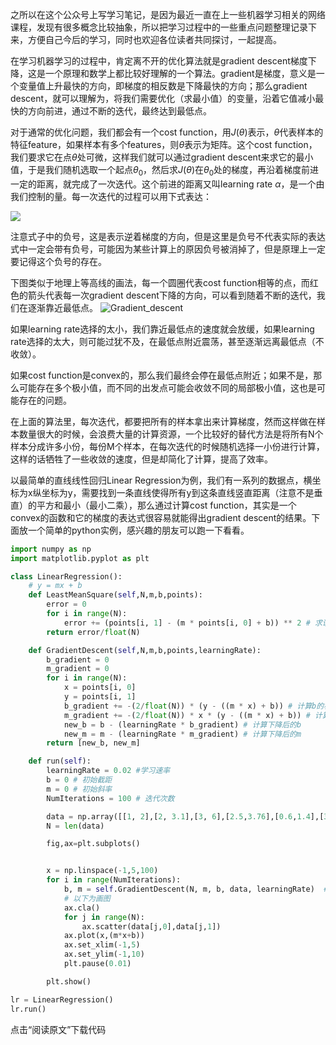
之所以在这个公众号上写学习笔记，是因为最近一直在上一些机器学习相关的网络课程，发现有很多概念比较抽象，所以把学习过程中的一些重点问题整理记录下来，方便自己今后的学习，同时也欢迎各位读者共同探讨，一起提高。

在学习机器学习的过程中，肯定离不开的优化算法就是gradient descent梯度下降，这是一个原理和数学上都比较好理解的一个算法。gradient是梯度，意义是一个变量值上升最快的方向，即梯度的相反数是下降最快的方向；那么gradient descent，就可以理解为，将我们需要优化（求最小值）的变量，沿着它值减小最快的方向前进，通过不断的迭代，最终达到最低点。

对于通常的优化问题，我们都会有一个cost function，用$J(\theta)$表示，$\theta$代表样本的特征feature，如果样本有多个features，则$\theta$表示为矩阵。这个cost function，我们要求它在点$\theta$处可微，这样我们就可以通过gradient descent来求它的最小值，于是我们随机选取一个起点$\theta_0$，然后求$J(\theta)$在$\theta_0$处的梯度，再沿着梯度前进一定的距离，就完成了一次迭代。这个前进的距离又叫learning rate $\alpha$，是一个由我们控制的量。每一次迭代的过程可以用下式表达：

<img src="http://chart.googleapis.com/chart?cht=tx&chl= \theta_{n+1}=\theta_n-\alpha\nabla J(\theta_n)" style="border:none;">


注意式子中的负号，这是表示逆着梯度的方向，但是这里是负号不代表实际的表达式中一定会带有负号，可能因为某些计算上的原因负号被消掉了，但是原理上一定要记得这个负号的存在。

下图类似于地理上等高线的画法，每一个圆圈代表cost function相等的点，而红色的箭头代表每一次gradient descent下降的方向，可以看到随着不断的迭代，我们在逐渐靠近最低点。
![Gradient_descent](https://upload.wikimedia.org/wikipedia/commons/7/79/Gradient_descent.png?download)

如果learning rate选择的太小，我们靠近最低点的速度就会放缓，如果learning rate选择的太大，则可能过犹不及，在最低点附近震荡，甚至逐渐远离最低点（不收敛）。

如果cost function是convex的，那么我们最终会停在最低点附近；如果不是，那么可能存在多个极小值，而不同的出发点可能会收敛不同的局部极小值，这也是可能存在的问题。

在上面的算法里，每次迭代，都要把所有的样本拿出来计算梯度，然而这样做在样本数量很大的时候，会浪费大量的计算资源，一个比较好的替代方法是将所有N个样本分成许多小份，每份M个样本，在每次迭代的时候随机选择一小份进行计算，这样的话牺牲了一些收敛的速度，但是却简化了计算，提高了效率。

以最简单的直线线性回归Linear Regression为例，我们有一系列的数据点，横坐标为x纵坐标为y，需要找到一条直线使得所有y到这条直线竖直距离（注意不是垂直）的平方和最小（最小二乘），那么通过计算cost function，其实是一个convex的函数和它的梯度的表达式很容易就能得出gradient descent的结果。下面放一个简单的python实例，感兴趣的朋友可以跑一下看看。


```Python
import numpy as np
import matplotlib.pyplot as plt

class LinearRegression():
    # y = mx + b
    def LeastMeanSquare(self,N,m,b,points):
        error = 0
        for i in range(N):
            error += (points[i, 1] - (m * points[i, 0] + b)) ** 2 # 求误差平方和
        return error/float(N)

    def GradientDescent(self,N,m,b,points,learningRate):
        b_gradient = 0
        m_gradient = 0
        for i in range(N):
            x = points[i, 0]
            y = points[i, 1]
            b_gradient += -(2/float(N)) * (y - ((m * x) + b)) # 计算b的梯度
            m_gradient += -(2/float(N)) * x * (y - ((m * x) + b)) # 计算m的梯度
            new_b = b - (learningRate * b_gradient) # 计算下降后的b
            new_m = m - (learningRate * m_gradient) # 计算下降后的m
        return [new_b, new_m]

    def run(self):
        learningRate = 0.02 #学习速率
        b = 0 # 初始截距
        m = 0 # 初始斜率
        NumIterations = 100 # 迭代次数

        data = np.array([[1, 2],[2, 3.1],[3, 6],[2.5,3.76],[0.6,1.4],[3.3,5.4]]) # 随意输的几个点
        N = len(data)

        fig,ax=plt.subplots()


        x = np.linspace(-1,5,100)
        for i in range(NumIterations):
            b, m = self.GradientDescent(N, m, b, data, learningRate)  # 迭代计算斜率m和截距b
            # 以下为画图
            ax.cla()
            for j in range(N):
                ax.scatter(data[j,0],data[j,1])
            ax.plot(x,(m*x+b))
            ax.set_xlim(-1,5)
            ax.set_ylim(-1,10)
            plt.pause(0.01)

        plt.show()

lr = LinearRegression()
lr.run()
```

点击“阅读原文”下载代码
